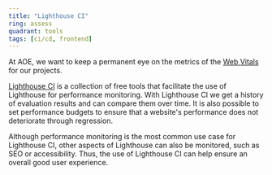 ```yaml
---
title: "Lighthouse CI"
ring: assess
quadrant: tools
tags: [ci/cd, frontend]
---
```


At AOE, we want to keep a permanent eye on the metrics of the [Web Vitals](https://web.dev/learn-web-vitals/) for our projects.

[Lighthouse CI](https://web.dev/lighthouse-ci/) is a collection of free tools that facilitate the use of Lighthouse for performance monitoring. With Lighthouse CI we get a history of evaluation results and can compare them over time. It is also possible to set performance budgets to ensure that a website's performance does not deteriorate through regression.

Although performance monitoring is the most common use case for Lighthouse CI, other aspects of Lighthouse can also be monitored, such as SEO or accessibility. Thus, the use of Lighthouse CI can help ensure an overall good user experience.
